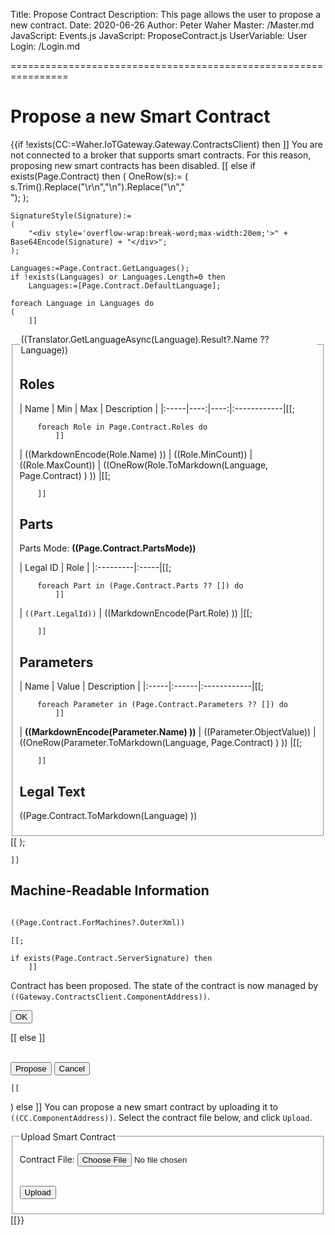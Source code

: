 ﻿Title: Propose Contract
Description: This page allows the user to propose a new contract.
Date: 2020-06-26
Author: Peter Waher
Master: /Master.md
JavaScript: Events.js
JavaScript: ProposeContract.js
UserVariable: User
Login: /Login.md

================================================================

Propose a new Smart Contract
===============================

{{if !exists(CC:=Waher.IoTGateway.Gateway.ContractsClient) then ]]
You are not connected to a broker that supports smart contracts. For this reason, proposing new smart contracts has been disabled.
[[ else if exists(Page.Contract) then
(
	OneRow(s):=
	(
		s.Trim().Replace("\r\n","\n").Replace("\n","<br/>");
	);

	SignatureStyle(Signature):=
	(
		"<div style='overflow-wrap:break-word;max-width:20em;'>" + Base64Encode(Signature) + "</div>";
	);

	Languages:=Page.Contract.GetLanguages();
	if !exists(Languages) or Languages.Length=0 then
		Languages:=[Page.Contract.DefaultLanguage];

	foreach Language in Languages do
	(
		]]

<fieldset>
<legend>((Translator.GetLanguageAsync(Language).Result?.Name ?? Language))</legend>

Roles
----------

| Name | Min | Max | Description |
|:-----|----:|----:|:------------|[[;

		foreach Role in Page.Contract.Roles do
			]]
| ((MarkdownEncode(Role.Name) )) | ((Role.MinCount)) | ((Role.MaxCount)) | ((OneRow(Role.ToMarkdown(Language, Page.Contract) ) )) |[[;

		]]

Parts
----------

Parts Mode: **((Page.Contract.PartsMode))**

| Legal ID | Role |
|:---------|:-----|[[;

		foreach Part in (Page.Contract.Parts ?? []) do
			]]
| `((Part.LegalId))` | ((MarkdownEncode(Part.Role) )) |[[;

		]]

Parameters
-----------

| Name | Value | Description |
|:-----|:------|:------------|[[;

		foreach Parameter in (Page.Contract.Parameters ?? []) do
			]]
| **((MarkdownEncode(Parameter.Name) ))** | ((Parameter.ObjectValue)) | ((OneRow(Parameter.ToMarkdown(Language, Page.Contract) ) )) |[[;

		]]

Legal Text
-------------

((Page.Contract.ToMarkdown(Language) ))

</fieldset>
[[
	);

	]]

Machine-Readable Information
-------------------------------

```xml

((Page.Contract.ForMachines?.OuterXml))

```

	[[;

	if exists(Page.Contract.ServerSignature) then
		]]

Contract has been proposed. The state of the contract is now managed by `((Gateway.ContractsClient.ComponentAddress))`.

<button type="button" class="posButton" onclick='window.close()' title="Close window">OK</button>

[[
	else
		]]

<br/>
<button type="button" class="posButton" onclick='ProposeContract()' title="Propose Contract File">Propose</button>
<button type="button" class="negButton" onclick='CancelContract()' title="Cancel Contract File">Cancel</button>

	[[
)
else ]]
You can propose a new smart contract by uploading it to `((CC.ComponentAddress))`. Select the contract file below, and click `Upload`.

<fieldset>
<legend>Upload Smart Contract</legend>
<form action="ProposeContract" method="POST">

<p>
<label for="ContractFile">Contract File:</label>  
<input id="ContractFile" name="ContractFile" type="file" title="Contract File to upload." accept="application/xml"/>
</p>

<br/>
<button type="button" class="posButton" onclick='UploadContract()' title="Upload Contract File">Upload</button>

</form>
</fieldset>
[[}}
